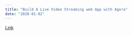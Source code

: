 ```yaml
---
title: "Build A Live Video Streaming web App with Agora"
date: "2020-01-02"
---
```


[Link](https://youtu.be/ZH593PZUY14)